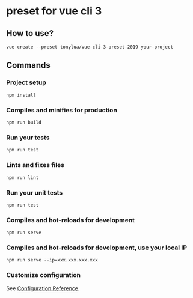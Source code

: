 # preset for vue cli 3

## How to use?

```
vue create --preset tonylua/vue-cli-3-preset-2019 your-project
```

## Commands

### Project setup
```
npm install
```

### Compiles and minifies for production
```
npm run build
```

### Run your tests
```
npm run test
```

### Lints and fixes files
```
npm run lint
```

### Run your unit tests
```
npm run test
```

### Compiles and hot-reloads for development
```
npm run serve
```

### Compiles and hot-reloads for development, use your local IP
```
npm run serve --ip=xxx.xxx.xxx.xxx
```

<!--LOCAL_EXPRESS?-->

### Customize configuration
See [Configuration Reference](https://cli.vuejs.org/config/).
